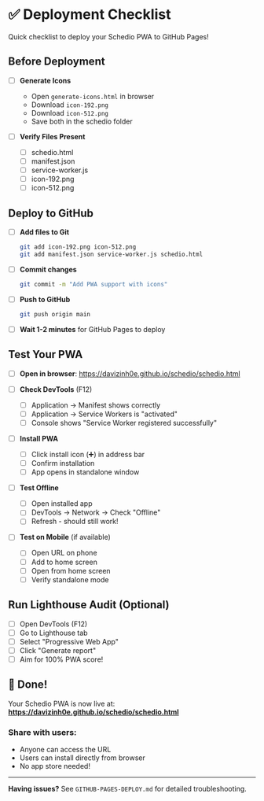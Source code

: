 # ✅ Deployment Checklist

Quick checklist to deploy your Schedio PWA to GitHub Pages!

## Before Deployment

- [ ] **Generate Icons**
  - Open `generate-icons.html` in browser
  - Download `icon-192.png`
  - Download `icon-512.png`
  - Save both in the schedio folder

- [ ] **Verify Files Present**
  - [ ] schedio.html
  - [ ] manifest.json
  - [ ] service-worker.js
  - [ ] icon-192.png
  - [ ] icon-512.png

## Deploy to GitHub

- [ ] **Add files to Git**
  ```bash
  git add icon-192.png icon-512.png
  git add manifest.json service-worker.js schedio.html
  ```

- [ ] **Commit changes**
  ```bash
  git commit -m "Add PWA support with icons"
  ```

- [ ] **Push to GitHub**
  ```bash
  git push origin main
  ```

- [ ] **Wait 1-2 minutes** for GitHub Pages to deploy

## Test Your PWA

- [ ] **Open in browser**: https://davizinh0e.github.io/schedio/schedio.html

- [ ] **Check DevTools** (F12)
  - [ ] Application → Manifest shows correctly
  - [ ] Application → Service Workers is "activated"
  - [ ] Console shows "Service Worker registered successfully"

- [ ] **Install PWA**
  - [ ] Click install icon (➕) in address bar
  - [ ] Confirm installation
  - [ ] App opens in standalone window

- [ ] **Test Offline**
  - [ ] Open installed app
  - [ ] DevTools → Network → Check "Offline"
  - [ ] Refresh - should still work!

- [ ] **Test on Mobile** (if available)
  - [ ] Open URL on phone
  - [ ] Add to home screen
  - [ ] Open from home screen
  - [ ] Verify standalone mode

## Run Lighthouse Audit (Optional)

- [ ] Open DevTools (F12)
- [ ] Go to Lighthouse tab
- [ ] Select "Progressive Web App"
- [ ] Click "Generate report"
- [ ] Aim for 100% PWA score!

## 🎉 Done!

Your Schedio PWA is now live at:
**https://davizinh0e.github.io/schedio/schedio.html**

### Share with users:
- Anyone can access the URL
- Users can install directly from browser
- No app store needed!

---

**Having issues?** See `GITHUB-PAGES-DEPLOY.md` for detailed troubleshooting.

